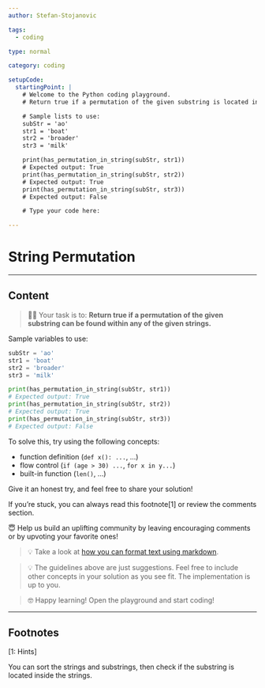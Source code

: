 ```yaml
---
author: Stefan-Stojanovic

tags:
  - coding

type: normal

category: coding

setupCode:
  startingPoint: |
    # Welcome to the Python coding playground.
    # Return true if a permutation of the given substring is located inside the given strings.

    # Sample lists to use:
    subStr = 'ao'
    str1 = 'boat'
    str2 = 'broader'
    str3 = 'milk'

    print(has_permutation_in_string(subStr, str1)) 
    # Expected output: True
    print(has_permutation_in_string(subStr, str2)) 
    # Expected output: True
    print(has_permutation_in_string(subStr, str3)) 
    # Expected output: False

    # Type your code here:

---
```


# String Permutation

---

## Content

> 👩‍💻 Your task is to: **Return true if a permutation of the given substring can be found within any of the given strings.**

Sample variables to use:
```python
subStr = 'ao'
str1 = 'boat'
str2 = 'broader'
str3 = 'milk'

print(has_permutation_in_string(subStr, str1)) 
# Expected output: True
print(has_permutation_in_string(subStr, str2)) 
# Expected output: True
print(has_permutation_in_string(subStr, str3)) 
# Expected output: False
```

To solve this, try using the following concepts:
- function definition (`def x(): ...`, ...)
- flow control (`if (age > 30) ...`, `for x in y...`)
- built-in function (`len()`, ...)

Give it an honest try, and feel free to share your solution!

If you’re stuck, you can always read this footnote[1] or review the comments section.

😇 Help us build an uplifting community by leaving encouraging comments or by upvoting your favorite ones!

> 💡 Take a look at [how you can format text using markdown](https://www.enki.com/glossary/general/markdown-formatting).

> 💡 The guidelines above are just suggestions. Feel free to include other concepts in your solution as you see fit. The implementation is up to you.

> 🤓 Happy learning! Open the playground and start coding!

---

## Footnotes

[1: Hints]

You can sort the strings and substrings, then check if the substring is located inside the strings.